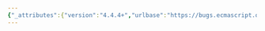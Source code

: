 ```yaml
---
{"_attributes":{"version":"4.4.4+","urlbase":"https://bugs.ecmascript.org/","maintainer":"dherman@mozilla.com"},"bug":{"bug_id":607,"creation_ts":"2012-08-05 17:00:00 -0700","short_desc":"5.2 & 11.1.9: \"the the\"","delta_ts":"2012-09-28 12:24:07 -0700","product":"Draft for 6th Edition","component":"editorial issue","version":"Rev 9: July 8, 2012 Draft","rep_platform":"All","op_sys":"All","bug_status":"RESOLVED","resolution":"FIXED","priority":"Normal","bug_severity":"minor","everconfirmed":true,"reporter":{"uid":"jmdyck","name":"Michael Dyck"},"assigned_to":{"uid":"allen","name":"Allen Wirfs-Brock"},"long_desc":[{"commentid":1408,"comment_count":0,"who":{"uid":"jmdyck","name":"Michael Dyck"},"bug_when":"2012-08-05 17:00:20 -0700","thetext":"In 5.2 \"Algorithm Conventions\", para 2:\n    \"... as part of the the algorithms definition.\"\n\nIn 11.1.9 \"Quasi Literals\",\nunder \"Runtime Semantics: ArgumentListEvaluation\",\nrules 1+2+3, step 1:\n    \"Let siteObj be the the result of ...\"\n\nIn each delete one \"the\"."},{"commentid":1437,"comment_count":1,"who":{"uid":"allen","name":"Allen Wirfs-Brock"},"bug_when":"2012-08-13 15:47:21 -0700","thetext":"corrected in editor's draft"},{"commentid":1668,"comment_count":2,"who":{"uid":"allen","name":"Allen Wirfs-Brock"},"bug_when":"2012-09-28 12:24:07 -0700","thetext":"fixed in rev10, Sept. 27 2012 draft"}]}}
---
```

